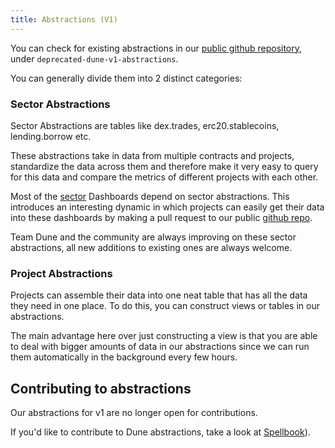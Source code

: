 ```yaml
---
title: Abstractions (V1)
---
```


You can check for existing abstractions in our [public github repository](https://github.com/duneanalytics/spellbook/index.md), under `deprecated-dune-v1-abstractions`.

You can generally divide them into 2 distinct categories:

### Sector Abstractions

Sector Abstractions are tables like dex.trades, erc20.stablecoins, lending.borrow etc.

These abstractions take in data from multiple contracts and projects, standardize the data across them and therefore make it very easy to query for this data and compare the metrics of different projects with each other.

Most of the [sector](../../../../getting-started/use-cases/sector-dashboards.md) Dashboards depend on sector abstractions. This introduces an interesting dynamic in which projects can easily get their data into these dashboards by making a pull request to our public [github repo](https://github.com/duneanalytics/spellbook/index.md).

Team Dune and the community are always improving on these sector abstractions, all new additions to existing ones are always welcome.

### Project Abstractions

Projects can assemble their data into one neat table that has all the data they need in one place. To do this, you can construct views or tables in our abstractions.

The main advantage here over just constructing a view is that you are able to deal with bigger amounts of data in our abstractions since we can run them automatically in the background every few hours.

## Contributing to abstractions

Our abstractions for v1 are no longer open for contributions.

If you'd like to contribute to Dune abstractions, take a look at [Spellbook](../../../../spellbook/index.md)).